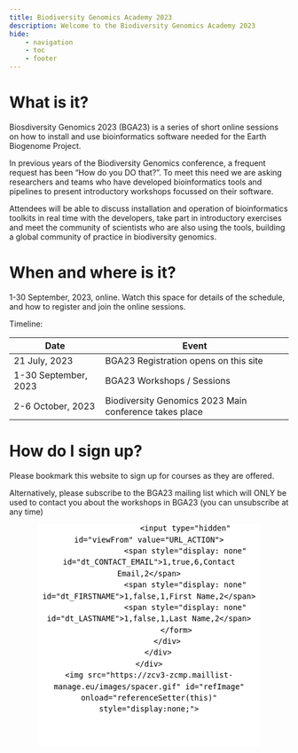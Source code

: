 ```yaml
---
title: Biodiversity Genomics Academy 2023
description: Welcome to the Biodiversity Genomics Academy 2023
hide:
    - navigation
    - toc
    - footer
---
```


# What is it?

Biosdiversity Genomics 2023 (BGA23) is a series of short online sessions on how to install and use bioinformatics software needed for the Earth Biogenome Project.

In previous years of the Biodiversity Genomics conference, a frequent request has been “How do you DO that?”. To meet this need we are asking researchers and teams who have developed bioinformatics tools and pipelines to present introductory workshops focussed on their software.

Attendees will be able to discuss installation and operation of bioinformatics toolkits in real time with the developers, take part in introductory exercises and meet the community of scientists who are also using the tools, building a global community of practice in biodiversity genomics.

# When and where is it?

1-30 September, 2023, online. Watch this space for details of the schedule, and how to register and join the online sessions.

Timeline:

| Date | Event |
|------|-------|
| 21 July, 2023 | BGA23 Registration opens on this site |
| 1-30 September, 2023 | BGA23 Workshops / Sessions |
| 2-6 October, 2023 | Biodiversity Genomics 2023 Main conference takes place | 

# How do I sign up?

Please bookmark this website to sign up for courses as they are offered.

Alternatively, please subscribe to the BGA23 mailing list which will ONLY be used to contact you about the workshops in BGA23 (you can unsubscribe at any time)

<!--Zoho Campaigns Web-Optin Form's Header Code Starts Here-->

<script type="text/javascript" src="https://zcv3-zcmp.maillist-manage.eu/js/optin.min.js" onload="setupSF('sf3zb22a3a82230682e10e8c7eea42db60a45f90911f12bc9e96c031e2d9dc48e32e','ZCFORMVIEW',false,'light',false,'0')"></script>
<script type="text/javascript">
	function runOnFormSubmit_sf3zb22a3a82230682e10e8c7eea42db60a45f90911f12bc9e96c031e2d9dc48e32e(th){
		/*Before submit, if you want to trigger your event, "include your code here"*/
	};
</script>



<!--Zoho Campaigns Web-Optin Form's Header Code Ends Here--><!--Zoho Campaigns Web-Optin Form Starts Here-->

<div id="sf3zb22a3a82230682e10e8c7eea42db60a45f90911f12bc9e96c031e2d9dc48e32e" data-type="signupform" style="opacity: 1;">
	<div id="customForm">
		<div name="SIGNUP_BODY" changeitem="BG_IMAGE" style="width: 400px; position: relative; font-family: Arial; background-color: rgb(255, 255, 255); margin: auto; overflow: hidden; height: 400px">
			<div changeitem="ELEGANTFORM_IMAGE" style="width: 100%; height: 100%; position: absolute; bottom: 0">
				<img style="width: 100%; height: 100%; position: relative; visibility: hidden">
			</div>
			<div style="background-color: rgb(255, 235, 232); padding: 10px; color: rgb(210, 0, 0); font-size: 11px; margin: 20px 10px 0px; border: 1px solid rgb(255, 217, 211); opacity: 1; display: block; position: absolute; box-shadow: 0px 5px 12px 0px rgb(27, 27, 27); display: none" id="errorMsgDiv">Please correct the marked field(s) below.</div>
			<div style="text-align: center; width: 100%; float: left; position: absolute; z-index: 2; bottom: 40px">
				<div style="position:relative;">
					<div id="Zc_SignupSuccess" style="display:none;position:absolute;margin-left:4%;width:90%;background-color: white; padding: 3px; border: 3px solid rgb(194, 225, 154);  margin-top: 10px;margin-bottom:10px;word-break:break-all">
						<table width="100%" cellpadding="0" cellspacing="0" border="0">
							<tbody>
								<tr>
									<td width="10%">
										<img class="successicon" src="https://zcv3-zcmp.maillist-manage.eu/images/challangeiconenable.jpg" align="absmiddle">
									</td>
									<td>
										<span id="signupSuccessMsg" style="color: rgb(73, 140, 132); font-family: sans-serif; font-size: 14px;word-break:break-word">&nbsp;&nbsp;Thank you for Signing Up</span>
									</td>
								</tr>
							</tbody>
						</table>
					</div>
				</div>
				<form method="POST" id="zcampaignOptinForm" style="margin: 0px; width: 100%; color: rgb(255, 255, 255)" action="https://zcv3-zcmp.maillist-manage.eu/weboptin.zc" target="_zcSignup">
					<div style="font-family: Arial; font-weight: normal; color: rgb(0, 0, 0); line-height: 1.556; margin: auto auto 10px; font-size: 28px; width: 390px">Sign up for Updates</div>
					<div style="font-size: 16px; font-family: Arial; color: rgb(1, 1, 1); line-height: 1.5; text-align: center; display: inline-block; width: 400px">Be the first to be informed when BGA23 workshops and sessions are announced and open for registration.
						
						<br><br>We promise that this mailing list will ONLY be used for BGA23.org announcements, and you can unsubscribe at any time.</div>
					<div style="text-align: center; width: 227px; height: 38px; margin: auto">
						<div id="Zc_SignupSuccess" style="position: absolute; width: 87%; background-color: white; padding: 3px; border: 3px solid rgb(194, 225, 154); margin-bottom: 10px; word-break: break-all; opacity: 1; display: none">
							<div style="width: 20px; padding: 5px; display: table-cell">
								<img class="successicon" src="https://campaigns.zoho.com/images/challangeiconenable.jpg" style="width: 20px">
							</div>
							<div style="display: table-cell">
								<span id="signupSuccessMsg" style="color: rgb(73, 140, 132); font-family: sans-serif; font-size: 14px; line-height: 30px; display: block"></span>
							</div>
						</div>
						<input placeholder="Email" changeitem="SIGNUP_FORM_FIELD" name="CONTACT_EMAIL" id="EMBED_FORM_EMAIL_LABEL" type="text" style="border-width: 0 0 1px; border-color: rgb(54, 54, 54); border-style: solid; width: 100%; height: 100%; padding: 0 5px; font-size: 16px; outline: none; background-color: rgb(255, 255, 255); color: rgb(136, 136, 136); outline: none">
					</div>
					<div style="position: relative; width: 113px; height: 30px; margin-top: 15px; display: inline-block">
						<input type="button" style="text-align: center; border-radius: 6px; background-color: rgb(232, 43, 43); width: 100%; height: 100%; z-index: 5; border: 0; color: rgb(255, 255, 255); cursor: pointer; outline: none; font-family: &quot;Arial&quot;; font-size: 14px" name="SIGNUP_SUBMIT_BUTTON" id="zcWebOptin" value="Sign Up">
					</div>
					<input type="hidden" id="fieldBorder" value="">
					<input type="hidden" id="submitType" name="submitType" value="optinCustomView">
					<input type="hidden" id="emailReportId" name="emailReportId" value="">
					<input type="hidden" id="formType" name="formType" value="QuickForm">
					<input type="hidden" name="zx" id="cmpZuid" value="14ad99ea98">
					<input type="hidden" name="zcvers" value="2.0">
					<input type="hidden" name="oldListIds" id="allCheckedListIds" value="">
					<input type="hidden" id="mode" name="mode" value="OptinCreateView">
					<input type="hidden" id="zcld" name="zcld" value="1217faeb0e0ab053">
					<input type="hidden" id="zctd" name="zctd" value="1217faeb0e0a7d6f">
					<input type="hidden" id="document_domain" value="">
					<input type="hidden" id="zc_Url" value="zcv3-zcmp.maillist-manage.eu">
					<input type="hidden" id="new_optin_response_in" value="0">
					<input type="hidden" id="duplicate_optin_response_in" value="0">
					<input type="hidden" name="zc_trackCode" id="zc_trackCode" value="ZCFORMVIEW">
					<input type="hidden" id="zc_formIx" name="zc_formIx" value="3zb22a3a82230682e10e8c7eea42db60a45f90911f12bc9e96c031e2d9dc48e32e">
					<input type="hidden" id="viewFrom" value="URL_ACTION">
					<span style="display: none" id="dt_CONTACT_EMAIL">1,true,6,Contact Email,2</span>
					<span style="display: none" id="dt_FIRSTNAME">1,false,1,First Name,2</span>
					<span style="display: none" id="dt_LASTNAME">1,false,1,Last Name,2</span>
				</form>
			</div>
		</div>
	</div>
	<img src="https://zcv3-zcmp.maillist-manage.eu/images/spacer.gif" id="refImage" onload="referenceSetter(this)" style="display:none;">
</div>
<input type="hidden" id="signupFormType" value="QuickForm_Vertical">
<div id="zcOptinOverLay" oncontextmenu="return false" style="display:none;text-align: center; background-color: rgb(0, 0, 0); opacity: 0.5; z-index: 100; position: fixed; width: 100%; top: 0px; left: 0px; height: 988px;"></div>
<div id="zcOptinSuccessPopup" style="display:none;z-index: 9999;width: 800px; height: 40%;top: 84px;position: fixed; left: 26%;background-color: #FFFFFF;border-color: #E6E6E6; border-style: solid; border-width: 1px;  box-shadow: 0 1px 10px #424242;padding: 35px;">
	<span style="position: absolute;top: -16px;right:-14px;z-index:99999;cursor: pointer;" id="closeSuccess">
		<img src="https://zcv3-zcmp.maillist-manage.eu/images/videoclose.png">
	</span>
	<div id="zcOptinSuccessPanel"></div>
</div>

<!--Zoho Campaigns Web-Optin Form Ends Here-->
